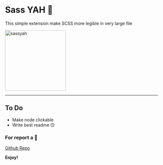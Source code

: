 # Sass YAH 🤙

This simple extension make SCSS more legible in very large file

<img src="https://raw.githubusercontent.com/tomma5o/vscode-sassYah/master/src/img/Screenshot_sassyah.png" alt="sassyah" style="width: 200px;"/>

---------------------------

## To Do

* Make node clickable
* Write best readme 🙃

### For report a 🐛 

[Github Repo](https://github.com/tomma5o/vscode-sassYah)


**Enjoy!**

